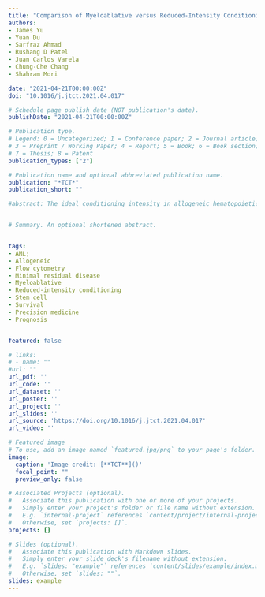 ```yaml
---
title: "Comparison of Myeloablative versus Reduced-Intensity Conditioning Regimens in Allogeneic Stem Cell Transplantation Recipients with Acute Myelogenous Leukemia with Measurable Residual Disease-Negative Disease at the Time of Transplantation: A Retrospective Cohort Study"
authors:
- James Yu
- Yuan Du
- Sarfraz Ahmad
- Rushang D Patel
- Juan Carlos Varela
- Chung-Che Chang
- Shahram Mori

date: "2021-04-21T00:00:00Z"
doi: "10.1016/j.jtct.2021.04.017"

# Schedule page publish date (NOT publication's date).
publishDate: "2021-04-21T00:00:00Z"

# Publication type.
# Legend: 0 = Uncategorized; 1 = Conference paper; 2 = Journal article;
# 3 = Preprint / Working Paper; 4 = Report; 5 = Book; 6 = Book section;
# 7 = Thesis; 8 = Patent
publication_types: ["2"]

# Publication name and optional abbreviated publication name.
publication: "*TCT*"
publication_short: ""

#abstract: The ideal conditioning intensity in allogeneic hematopoietic stem cell transplantation (HSCT) is evolving. Previous prospective studies comparing myeloablative conditioning (MAC) versus reduced-intensity conditioning (RIC) regimens in adults with acute myelogenous leukemia (AML) have shown mixed results. In many of these studies, patients were not stratified based on measurable residual disease (MRD). We evaluated the effect of conditioning intensity on the outcomes of AML patients in complete remission (CR) with flow cytometry evidence of MRD negativity. A total of 135 patients age 20 to 75 years with AML in CR1 or CR2 and flow cytometry evidence of MRD negativity who underwent allogeneic HSCT at our center between 2011 and 2019 were evaluated. We compared overall survival (OS), relapse-free survival (RFS), nonrelapse mortality (NRM), relapse, and acute and chronic graft-versus-host disease (GVHD) in recipients of MAC (n = 89) and RIC (n = 46). Although the patients receiving RIC were older (62 versus 51 years; P < .0001), there were no statistically significant differences between the groups in terms of Eastern Cooperative Oncology Group and European Leukemia Network risk criteria and disease status (CR1 or CR2) at the time of transplantation. At a median follow-up of 24.6 months, no statistically significant differences in OS (hazard ratio [HR], 0.78; 95% confidence interval [CI] 0.42 to 1.42, P = .411) or RFS (HR, 1.004; 95% CI, 0.48 to 2.09, P = .99) were identified. The cumulative incidence of NRM (HR, 0.595; 95% CI, 0.24 to 1.48; P = .2644) and relapse (HR, 1.007; 95% CI, 0.45 to 2.23; P = .9872) was not different between the 2 groups. Grade II-IV and grade III-IV acute GVHD were more frequent in the MAC group (39.3% verses 19.9% [P = .018] and 19.3% versus 2.3% [P < .001], respectively), as was moderate/severe chronic GVHD (23.6% versus 15.8%; P = .038). Our data indicate that conditioning intensity did not appear to affect OS, RFS, NRM, and relapse risk in patients with MRD-negative AML as measured by flow cytometry. RIC resulted in less severe acute and chronic GVHD.


# Summary. An optional shortened abstract.


tags:
- AML; 
- Allogeneic
- Flow cytometry
- Minimal residual disease
- Myeloablative
- Reduced-intensity conditioning
- Stem cell
- Survival
- Precision medicine
- Prognosis


featured: false

# links:
# - name: ""
#url: ""
url_pdf: ''
url_code: ''
url_dataset: ''
url_poster: ''
url_project: ''
url_slides: ''
url_source: 'https://doi.org/10.1016/j.jtct.2021.04.017'
url_video: ''

# Featured image
# To use, add an image named `featured.jpg/png` to your page's folder. 
image:
  caption: 'Image credit: [**TCT**]()'
  focal_point: ""
  preview_only: false

# Associated Projects (optional).
#   Associate this publication with one or more of your projects.
#   Simply enter your project's folder or file name without extension.
#   E.g. `internal-project` references `content/project/internal-project/index.md`.
#   Otherwise, set `projects: []`.
projects: []

# Slides (optional).
#   Associate this publication with Markdown slides.
#   Simply enter your slide deck's filename without extension.
#   E.g. `slides: "example"` references `content/slides/example/index.md`.
#   Otherwise, set `slides: ""`.
slides: example
---
```





